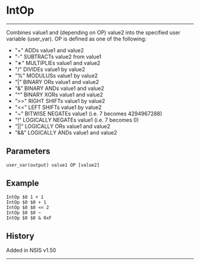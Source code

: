 # IntOp

---

Combines value1 and (depending on OP) value2 into the specified user variable (user_var). OP is defined as one of the following:

* "+" ADDs value1 and value2
* "-" SUBTRACTs value2 from value1
* "∗" MULTIPLIEs value1 and value2
* "/" DIVIDEs value1 by value2
* "%" MODULUSs value1 by value2
* "|" BINARY ORs value1 and value2
* "&" BINARY ANDs value1 and value2
* "^" BINARY XORs value1 and value2
* ">>" RIGHT SHIFTs value1 by value2
* "<<" LEFT SHIFTs value1 by value2
* "~" BITWISE NEGATEs value1 (i.e. 7 becomes 4294967288)
* "!" LOGICALLY NEGATEs value1 (i.e. 7 becomes 0)
* "||" LOGICALLY ORs value1 and value2
* "&&" LOGICALLY ANDs value1 and value2

## Parameters

    user_var(output) value1 OP [value2]

## Example

	IntOp $0 1 + 1
	IntOp $0 $0 + 1
	IntOp $0 $0 << 2
	IntOp $0 $0 ~
	IntOp $0 $0 & 0xF

## History

Added in NSIS v1.50

---
